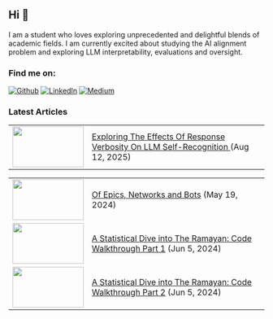 ## Hi 👋

I am a student who loves exploring unprecedented and delightful blends of academic fields. I am currently excited about studying the AI alignment problem and exploring LLM interpretability, evaluations and oversight. 

### Find me on:

<a href="https://github.com/su-mana-s" target="_blank"><img alt="Github" src="https://img.shields.io/badge/GitHub-%2312100E.svg?&style=for-the-badge&logo=Github&logoColor=white" /></a>
<a href="https://www.linkedin.com/in/sumana-sridharan/" target="_blank"><img alt="LinkedIn" src="https://img.shields.io/badge/linkedin-%230077B5.svg?&style=for-the-badge&logo=linkedin&logoColor=white" /></a>
<a href="https://medium.com/@sumanasridharan" target="_blank"><img alt="Medium" src="https://img.shields.io/badge/medium-%FF69B4.svg?&style=for-the-badge&logo=medium&logoColor=white&color=black" /></a>

### Latest Articles
<table>
<!-- START --><tr>
  <td><a href="https://medium.com/@sumanasridharan/exploring-the-effect-of-response-verbosity-on-llm-self-recognition-80832ab2e76f"><img width="140px", height="80px" src="https://miro.medium.com/v2/resize:fit:1100/format:webp/0*gAVBq6GyfxrbIK6i"></a></td>
<td><a href="https://medium.com/@sumanasridharan/exploring-the-effect-of-response-verbosity-on-llm-self-recognition-80832ab2e76f">Exploring The Effects Of Response Verbosity On LLM Self-Recognition
</a> (Aug 12, 2025)<br/></td></tr>
<!-- END -->


<table>
<!-- START --><tr>
  <td><a href="https://medium.com/@sumanasridharan/of-epics-networks-and-bots-79f48cdd3c3f"><img width="140px", height="80px" src="https://miro.medium.com/v2/resize:fit:1100/format:webp/0*5Ky8ysd5p5wnWHAE"></a></td>
<td><a href="https://medium.com/@sumanasridharan/of-epics-networks-and-bots-79f48cdd3c3f">Of Epics, Networks and Bots</a> (May 19, 2024)<br/></td></tr>
<!-- END -->
  
<!-- START --><tr>
  <td><a href="https://medium.com/@sumanasridharan/a-statistical-dive-into-the-ramayan-code-walkthrough-part-1-95f3d9e13e5a"><img width="140px", height="80px" src="https://miro.medium.com/v2/resize:fit:1100/format:webp/0*JLMg262T2qkTa7iw"></a></td>
<td><a href="https://medium.com/@sumanasridharan/a-statistical-dive-into-the-ramayan-code-walkthrough-part-1-95f3d9e13e5a">A Statistical Dive into The Ramayan: Code Walkthrough Part 1</a> (Jun 5, 2024)<br/></td></tr>
<!-- END -->

<!-- START --><tr>
  <td><a href="https://medium.com/@sumanasridharan/a-statistical-dive-into-the-ramayan-code-walkthrough-part-2-a0c6ad4f527f"><img width="140px" , height="80px" src="https://miro.medium.com/v2/resize:fit:1100/format:webp/0*Fs5tpxVmbpkPM9Ma"></a></td>
<td><a href="https://medium.com/@sumanasridharan/a-statistical-dive-into-the-ramayan-code-walkthrough-part-2-a0c6ad4f527f">A Statistical Dive into The Ramayan: Code Walkthrough Part 2</a> (Jun 5, 2024)<br/></td></tr>
<!-- END -->

</table>

  

